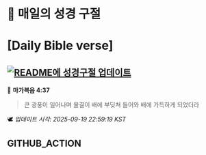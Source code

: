 # 🙏 매일의 성경 구절
# [Daily Bible verse]
## [![README에 성경구절 업데이트](https://github.com/DONGSUKA/first_test/actions/workflows/update-readme-bible.yml/badge.svg)](https://github.com/DONGSUKA/first_test/actions/workflows/update-readme-bible.yml)
<!-- START_BIBLE_VERSE -->
📖 **마가복음 4:37**
> 큰 광풍이 일어나며 물결이 배에 부딪쳐 들어와 배에 가득하게 되었더라

🕊️ _업데이트 시각: 2025-09-19 22:59:19 KST_
  <!-- END_BIBLE_VERSE -->
## GITHUB_ACTION
